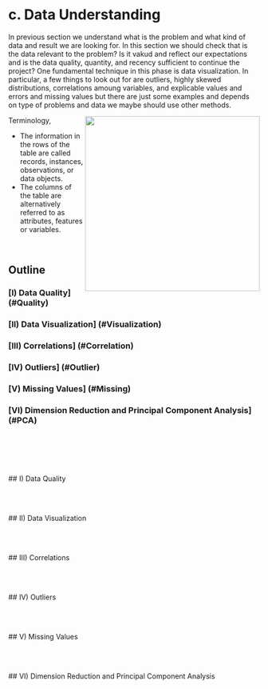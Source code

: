 
# c. Data Understanding

In previous section we understand what is the problem and what kind of data and result we are looking for. In this section we should check that is the data relevant to the problem? Is it vakud and reflect our expectations and is the data quality, quantity, and recency sufficient to continue the project? 
One fundamental technique in this phase is data visualization. In particular, a few things to look out for are outliers, highly skewed distributions, correlations amoung variables, and explicable values and errors and missing values but there are just some examples and depends on type of problems and data we maybe should use other methods.  

Terminology,
<img align="right" src="https://github.com/asikhalaban/R/blob/master/img/Screen%20Shot%202016-11-05%20at%202.07.07%20PM.png" width="350"><br>
- The information in the rows of the table are called records, instances, observations, or data objects.
- The columns of the table are alternatively referred to as attributes, features or variables.

<br>

## Outline

###   [I) Data Quality] (#Quality)
###  [II) Data Visualization] (#Visualization)
### [III) Correlations] (#Correlation)
###  [IV) Outliers] (#Outlier)
###   [V) Missing Values] (#Missing)
###  [VI) Dimension Reduction and Principal Component Analysis] (#PCA)

<br><br><br><br>

<a name="Quality"/>
## I) Data Quality



<br><br>

<a name="Visualization"/>
## II) Data Visualization

<br><br>

<a name="Correlation"/>
## III) Correlations

<br><br>

<a name="Outlier"/>
## IV) Outliers

<br><br>

<a name="Missing"/>
## V) Missing Values

<br><br>

<a name="PCA"/>
## VI) Dimension Reduction and Principal Component Analysis
